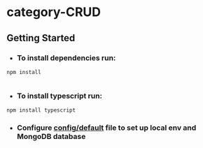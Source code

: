 # category-CRUD
## Getting Started

-   ### To install dependencies run:

```
npm install


```

-   ### To install typescript run:

```
npm install typescript

```

-   ### Configure [config/default](config) file to set up local env and MongoDB database
